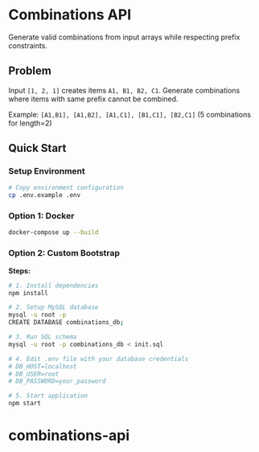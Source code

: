 # Combinations API

Generate valid combinations from input arrays while respecting prefix constraints.

## Problem

Input `[1, 2, 1]` creates items `A1, B1, B2, C1`. Generate combinations where items with same prefix cannot be combined.

Example: `[A1,B1], [A1,B2], [A1,C1], [B1,C1], [B2,C1]` (5 combinations for length=2)

## Quick Start

### Setup Environment
```bash
# Copy environment configuration
cp .env.example .env
```

### Option 1: Docker
```bash
docker-compose up --build
```

### Option 2: Custom Bootstrap

**Steps:**
```bash
# 1. Install dependencies
npm install

# 2. Setup MySQL database
mysql -u root -p
CREATE DATABASE combinations_db;

# 3. Run SQL schema
mysql -u root -p combinations_db < init.sql

# 4. Edit .env file with your database credentials
# DB_HOST=localhost
# DB_USER=root
# DB_PASSWORD=your_password

# 5. Start application
npm start
```
# combinations-api
